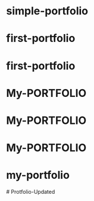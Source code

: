 # simple-portfolio
# first-portfolio
# first-portfolio
# My-PORTFOLIO
# My-PORTFOLIO
# My-PORTFOLIO
# my-portfolio
#   P r o t f o l i o - U p d a t e d  
 